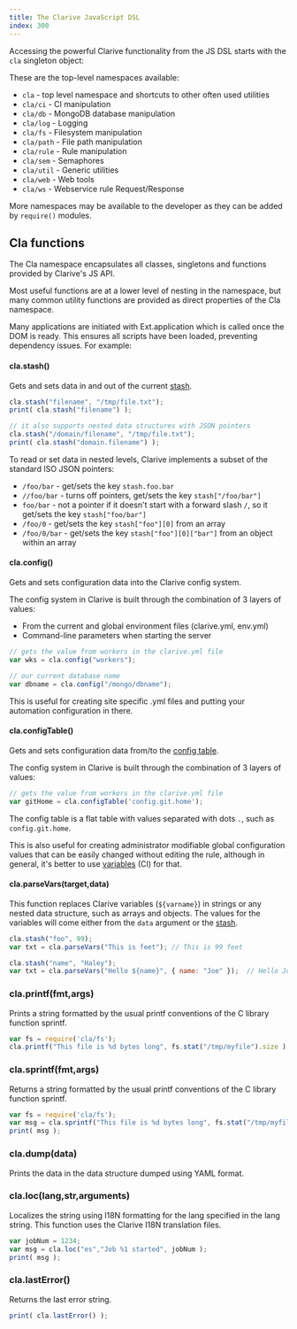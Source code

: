 ```yaml
---
title: The Clarive JavaScript DSL
index: 300
---
```


Accessing the powerful Clarive functionality from the JS DSL
starts with the `cla` singleton object:

These are the top-level namespaces available:

- `cla` - top level namespace and shortcuts to other often used utilities
- `cla/ci` - CI manipulation
- `cla/db` - MongoDB database manipulation
- `cla/log` - Logging
- `cla/fs` - Filesystem manipulation
- `cla/path` - File path manipulation
- `cla/rule` - Rule manipulation
- `cla/sem` - Semaphores
- `cla/util` - Generic utilities
- `cla/web` - Web tools
- `cla/ws` - Webservice rule Request/Response

More namespaces may be available to the developer
as they can be added by `require()` modules.

## Cla functions

The Cla namespace encapsulates all classes, singletons and
functions provided by Clarive's JS API.

Most useful functions are at a lower level of nesting in the namespace,
but many common utility functions are provided as direct properties of the Cla namespace.

Many applications are initiated with Ext.application which is called once the DOM is ready. This ensures all scripts have been loaded, preventing dependency issues. For example:

#### cla.stash()

Gets and sets data in and out of the current [stash](concepts/stash).

```javascript
cla.stash("filename", "/tmp/file.txt");
print( cla.stash("filename") );

// it also supports nested data structures with JSON pointers
cla.stash("/domain/filename", "/tmp/file.txt");
print( cla.stash("domain.filename") );
```

To read or set data in nested levels, Clarive implements
a subset of the standard ISO JSON pointers:

- `/foo/bar` - get/sets the key `stash.foo.bar`
- `//foo/bar` - turns off pointers, get/sets the key `stash["/foo/bar"]`
- `foo/bar` - not a pointer if it doesn't start with a forward
slash `/`, so it get/sets the key `stash["foo/bar"]`
- `/foo/0` - get/sets the key `stash["foo"][0]` from an array
- `/foo/0/bar` - get/sets the key `stash["foo"][0]["bar"]` from an object within an array

#### cla.config()

Gets and sets configuration data into the Clarive config system.

The config system in Clarive is built through the combination of 3
layers of values:

- From the current and global environment files (clarive.yml, env.yml)
- Command-line parameters when starting the server

```javascript
// gets the value from workers in the clarive.yml file
var wks = cla.config("workers");

// our current database name
var dbname = cla.config("/mongo/dbname");
```

This is useful for creating site specific .yml files
and putting your automation configuration in there.

#### cla.configTable()

Gets and sets configuration data from/to the [config table](concepts/config-table).

The config system in Clarive is built through the combination of 3
layers of values:

```javascript
// gets the value from workers in the clarive.yml file
var gitHome = cla.configTable('config.git.home');
```

The config table is a flat table with values separated with
dots `.`, such as `config.git.home`.

This is also useful for creating administrator modifiable global configuration
values that can be easily changed without editing the rule, although
in general, it's better to use [variables](concepts/variable) (CI) for that.

#### cla.parseVars(target,data)

This function replaces Clarive variables (`${varname}`)
in strings or any nested data
structure, such as arrays and objects. The values for the
variables will come either from the `data` argument or
the [stash](concepts/stash).

```javascript
cla.stash("foo", 99);
var txt = cla.parseVars("This is feet"); // This is 99 feet

cla.stash("name", "Haley");
var txt = cla.parseVars("Hello ${name}", { name: "Joe" });  // Hello Joe
```

### cla.printf(fmt,args)

Prints a string formatted by the usual printf conventions of the C library function sprintf.

```javascript
var fs = require('cla/fs');
cla.printf("This file is %d bytes long", fs.stat("/tmp/myfile").size );
```

### cla.sprintf(fmt,args)

Returns a string formatted by the usual printf conventions of the C library function sprintf.

```javascript
var fs = require('cla/fs');
var msg = cla.sprintf("This file is %d bytes long", fs.stat("/tmp/myfile").size );
print( msg );
```

### cla.dump(data)

Prints the data in the data structure
dumped using YAML format.

### cla.loc(lang,str,arguments)

Localizes the string using I18N formatting
for the lang specified in the lang string.
This function uses the Clarive I18N translation files.

```javascript
var jobNum = 1234;
var msg = cla.loc("es","Job %1 started", jobNum );
print( msg );
```

### cla.lastError()

Returns the last error string.

```javascript
print( cla.lastError() );
```

